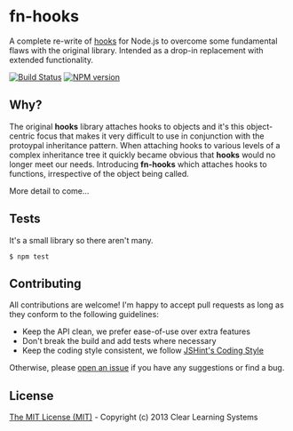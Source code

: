 # fn-hooks

A complete re-write of [hooks](https://github.com/bnoguchi/hooks-js) for Node.js to overcome some fundamental flaws with the original library. Intended as a drop-in replacement with extended functionality.

[![Build Status](https://travis-ci.org/clear/fn-hooks.png)](https://travis-ci.org/clear/fn-hooks)
[![NPM version](https://badge.fury.io/js/fn-hooks.png)](http://badge.fury.io/js/fn-hooks)

## Why?

The original **hooks** library attaches hooks to objects and it's this object-centric focus that makes it very difficult to use in conjunction with the protoypal inheritance pattern. When attaching hooks to various levels of a complex inheritance tree it quickly became obvious that **hooks** would no longer meet our needs. Introducing **fn-hooks** which attaches hooks to functions, irrespective of the object being called.

More detail to come...

## Tests

It's a small library so there aren't many.

	$ npm test

## Contributing

All contributions are welcome! I'm happy to accept pull requests as long as they conform to the following guidelines:

- Keep the API clean, we prefer ease-of-use over extra features
- Don't break the build and add tests where necessary
- Keep the coding style consistent, we follow [JSHint's Coding Style](http://www.jshint.com/hack/)

Otherwise, please [open an issue](https://github.com/clear/fn-hooks/issues/new) if you have any suggestions or find a bug.

## License

[The MIT License (MIT)](https://github.com/clear/fn-hooks/blob/master/LICENSE) - Copyright (c) 2013 Clear Learning Systems